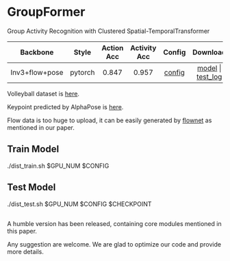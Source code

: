 # GroupFormer
Group Activity Recognition with Clustered Spatial-TemporalTransformer


|    Backbone     |  Style | Action Acc | Activity Acc|  Config | Download      |
| :-------------: | :-----: | :-----: | :------: | :------: | :-----------: |
|   Inv3+flow+pose   |  pytorch  |   0.847 |  0.957  |  [config](https://github.com/xueyee/GroupFormer/blob/main/config/cluster_tr/inv3_cluster_sttr_global_v3_flip_w3_v4_cat2.yaml) | [model](https://drive.google.com/file/d/1vcmdfZRvIfmkZtkfnP-8CHvzYMT4BxaH/view?usp=sharing) &#124; [test_log]( https://drive.google.com/file/d/1Y8e_yd8ObZuaY1Vp1rhrlx0FFSsD_dz7/view?usp=sharing)

Volleyball dataset is [here](https://github.com/mostafa-saad/deep-activity#dataset).

Keypoint predicted by AlphaPose is [here](https://drive.google.com/file/d/19RUQ91vBlS2b9P1FfieJvr91zcEVxK1e/view?usp=sharing).

Flow data is too huge to upload, it can be easily generated by [flownet](https://github.com/NVIDIA/flownet2-pytorch) as mentioned in our paper.

## Train Model 
./dist_train.sh $GPU_NUM $CONFIG
##  Test Model 
./dist_test.sh $GPU_NUM $CONFIG $CHECKPOINT 


## 
A humble version has been released, containing core modules mentioned in this paper.

Any suggestion are welcome. We are glad to optimize our code and provide more details.

